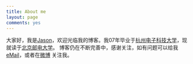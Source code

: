```yaml
---
title: About me
layout: page
comments: yes
---
```

  
大家好，我是[Jason](http://linsword20.info/about)，欢迎光临我的博客。我07年毕业于[杭州电子科技大学](http://www.hdu.edu.cn/)，现就读于[北京邮电大学](http://www.bupt.edu.cn/)。
博客仍在不断完善中，感谢关注，如有问题可以给我[eMail](http://weibo.com/linsword20)，或者在[微博](http://weibo.com/linsword20) 关注我。
      
